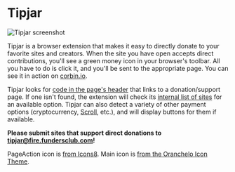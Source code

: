 # Tipjar

![Tipjar screenshot](https://i.imgur.com/VCAnm1X.png)

Tipjar is a browser extension that makes it easy to directly donate to your favorite sites and creators. When the site you have open accepts direct contributions, you'll see a green money icon in your browser's toolbar. All you have to do is click it, and you'll be sent to the appropriate page. You can see it in action on [corbin.io](https://corbin.io).

Tipjar looks for [code in the page's header](https://github.com/corbindavenport/tipjar/wiki/How-to-add-the-Tipjar-button-to-your-website) that links to a donation/support page. If one isn't found, the extension will check its [internal list of sites](https://github.com/corbindavenport/tipjar/blob/master/js/sites.js) for an available option. Tipjar can also detect a variety of other payment options (cryptocurrency, [Scroll](https://scroll.com/), etc.), and will display buttons for them if available.

**Please submit sites that support direct donations to [tipjar@fire.fundersclub.com](mailto:tipjar@fire.fundersclub.com)!**

PageAction icon is [from Icons8](https://icons8.com/icon/63196/us-dollar). Main icon is [from the Oranchelo Icon Theme](https://github.com/OrancheloTeam/oranchelo-icon-theme).
